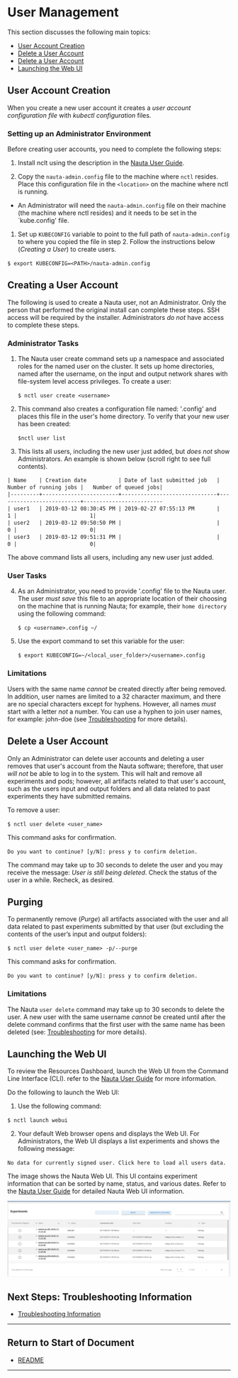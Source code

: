 # User Management 

This section discusses the following main topics: 

- [User Account Creation](#user-account-creation)  
- [Delete a User Account](#delete-a-user-account)
- [Delete a User Account](#delete-a-user-account)
- [Launching the Web UI](#launching-the-web-ui)

## User Account Creation

When you create a new user account it creates a _user account configuration file_ with _kubectl configuration_ files. 

### Setting up an Administrator Environment

Before creating user accounts, you need to complete the following steps:

1. Install nclt using the description in the [Nauta User Guide](/docs/user-guide).
   
1. Copy the `nauta-admin.config` file to the machine where `nctl` resides. Place this configuration file in the `<location>` on the machine where nctl is running.  

- An Administrator will need the `nauta-admin.config` file on their machine (the machine where nctl resides) and it needs to be set in the `kube.config' file.

1. Set up `KUBECONFIG` variable to point to the full path of `nauta-admin.config` to where you copied the file in step 2. Follow the instructions below (_Creating a User_) to create users.

`$ export KUBECONFIG=<PATH>/nauta-admin.config`

## Creating a User Account

The following is used to create a Nauta user, not an Administrator. Only the person that performed the original install can complete these steps. SSH access will be required by the installer. Administrators _do not_ have access to complete these steps. 

### Administrator Tasks

1. The Nauta user create command sets up a namespace and associated roles for the named user on the cluster. It sets up home directories, named after the username, on the input and output network shares with file-system level access privileges. To create a user:
 
   `$ nctl user create <username>`

2. This command also creates a configuration file named: '<username>.config' and places this file in the user's home directory. To verify that your new user has been created:

   `$nctl user list`

3. This lists all users, including the new user just added, but _does not_ show Administrators. An example is shown below (scroll right to see full contents). 

```
| Name    | Creation date          | Date of last submitted job   |   Number of running jobs |   Number of queued jobs|
|---------+------------------------+------------------------------+--------------------------+-------------------------
| user1   | 2019-03-12 08:30:45 PM | 2019-02-27 07:55:13 PM       |                        1 |                       1|
| user2   | 2019-03-12 09:50:50 PM |                              |                        0 |                       0|
| user3   | 2019-03-12 09:51:31 PM |                              |                        0 |                       0|

```

The above command lists all users, including any new user just added.

### User Tasks

4. As an Administrator, you need to provide '<username>.config' file to the Nauta user. The user _must save_ this file to an appropriate location of their choosing on the machine that is running Nauta; for example, their `home directory` using the following command:
   
   `$ cp <username>.config ~/`

5. Use the export command to set this variable for the user:

   `$ export KUBECONFIG=~/<local_user_folder>/<username>.config`

### Limitations

Users with the same name _cannot_ be created directly after being removed. In addition, user names are limited to a 32 character maximum, and there are no special characters except for hyphens. However, all names _must_ start with a letter _not_ a number. You can use a hyphen to join user names, for example: john-doe (see [Troubleshooting](../Troubleshooting/T.md) for more details). 


## Delete a User Account

Only an Administrator can delete user accounts and deleting a user removes that user's account from the Nauta software; therefore, that user _will not_ be able to log in to the system. This will halt and remove all experiments and pods; however, all artifacts related to that user's account, such as the users input and output folders and all data related to past experiments they have submitted remains. 

To remove a user:

 `$ nctl user delete <user_name>`

This command asks for confirmation. 

`Do you want to continue? [y/N]: press y to confirm deletion.`

The command may take up to 30 seconds to delete the user and you may receive the message: _User is still being deleted_. Check the status of the user in a while. Recheck, as desired.

## Purging

To permanently remove (_Purge_) all artifacts associated with the user and all data related to past experiments submitted by that user (but excluding the contents of the user’s input and output folders): 

`$ nctl user delete <user_name> -p/--purge`

This command asks for confirmation. 

`Do you want to continue? [y/N]: press y to confirm deletion.`
      
### Limitations	

The Nauta `user delete` command may take up to 30 seconds to delete the user. A new user with the same username _cannot_ be created until after the delete command confirms that the first user with the same name has been deleted (see: [Troubleshooting](../Troubleshooting/T.md) for more details).

## Launching the Web UI 

To review the Resources Dashboard, launch the Web UI from the Command Line Interface (CLI). refer to the [Nauta User Guide](../user-guide/) for more information.  

Do the following to launch the Web UI:

1. Use the following command:

`$ nctl launch webui` 
    
2. Your default Web browser opens and displays the Web UI. For Administrators, the Web UI displays a list experiments and shows the following message:

`No data for currently signed user. Click here to load all users data.`

The image shows the Nauta Web UI. This UI contains experiment information that can be sorted by name, status, and various dates. Refer to the [Nauta User Guide](/docs/user-guide) for detailed Nauta Web UI information.

![New Users Added](../Z_examples/WEB.PNG)


## Next Steps: Troubleshooting Information

* [Troubleshooting Information](../Troubleshooting/T.md)

----------------------

## Return to Start of Document

* [README](../README.md)

----------------------
